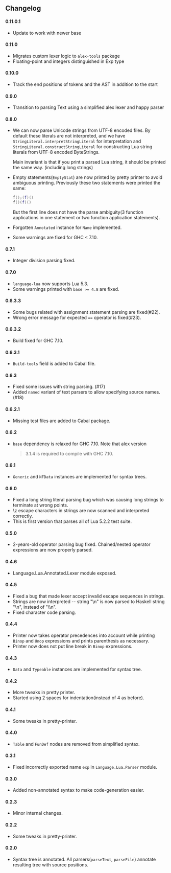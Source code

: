 ## Changelog

#### 0.11.0.1

- Update to work with newer base

#### 0.11.0

- Migrates custom lexer logic to `alex-tools` package
- Floating-point and integers distinguished in Exp type

#### 0.10.0

- Track the end positions of tokens and the AST in addition to the start

#### 0.9.0

- Transition to parsing Text using a simplified alex lexer and happy parser

#### 0.8.0

- We can now parse Unicode strings from UTF-8 encoded files. By default these
  literals are not interpreted, and we have
  `StringLiteral.interpretStringLiteral` for interpretation and
  `StringLiteral.constructStringLiteral` for constructing Lua string literals
  from UTF-8 encoded ByteStrings.

  Main invariant is that if you print a parsed Lua string, it should be printed
  the same way. (including long strings)

- Empty statements(`EmptyStat`) are now printed by pretty printer to avoid
  ambiguous printing. Previously these two statements were printed the same:

  ```lua
  f();(f)()
  f()(f)()
  ```

  But the first line does not have the parse ambiguity(3 function applications
  in one statement or two function application statements).

- Forgotten `Annotated` instance for `Name` implemented.

- Some warnings are fixed for GHC < 7.10.

#### 0.7.1

- Integer division parsing fixed.

#### 0.7.0

- `language-lua` now supports Lua 5.3.
- Some warnings printed with `base >= 4.8` are fixed.

#### 0.6.3.3

- Some bugs related with assignment statement parsing are fixed(#22).
- Wrong error message for expected `==` operator is fixed(#23).

#### 0.6.3.2

- Build fixed for GHC 7.10.

#### 0.6.3.1

- `Build-tools` field is added to Cabal file.

#### 0.6.3

- Fixed some issues with string parsing. (#17)
- Added `named` variant of text parsers to allow specifying source names. (#18)

#### 0.6.2.1

- Missing test files are added to Cabal package.

#### 0.6.2

- `base` dependency is relaxed for GHC 7.10. Note that alex version
  >3.1.4 is required to compile with GHC 7.10.

#### 0.6.1

- `Generic` and `NFData` instances are implemented for syntax trees.

#### 0.6.0

- Fixed a long string literal parsing bug which was causing long strings to
  terminate at wrong points.
- \\z escape characters in strings are now scanned and interpreted correctly.
- This is first version that parses all of Lua 5.2.2 test suite.

#### 0.5.0

- 2-years-old operator parsing bug fixed. Chained/nested operator expressions
  are now properly parsed.

#### 0.4.6

- Language.Lua.Annotated.Lexer module exposed.

#### 0.4.5

- Fixed a bug that made lexer accept invalid escape sequences in strings.
- Strings are now interpreted \-\- string "\\n" is now parsed to Haskell string
  "\\n", instead of "\\\\n".
- Fixed character code parsing.

#### 0.4.4

- Printer now takes operator precedences into account while printing `Binop`
  and `Unop` expressions and prints parenthesis as necessary.
- Printer now does not put line break in `Binop` expressions.

#### 0.4.3

- `Data` and `Typeable` instances are implemented for syntax tree.

#### 0.4.2

- More tweaks in pretty printer.
- Started using 2 spaces for indentation(instead of 4 as before).

#### 0.4.1

- Some tweaks in pretty-printer.

#### 0.4.0

- `Table` and `FunDef` nodes are removed from simplified syntax.

#### 0.3.1

- Fixed incorrectly exported name `exp` in `Language.Lua.Parser` module.

#### 0.3.0

- Added non-annotated syntax to make code-generation easier.

#### 0.2.3

- Minor internal changes.

#### 0.2.2

- Some tweaks in pretty-printer.

#### 0.2.0

- Syntax tree is annotated. All parsers(`parseText`, `parseFile`) annotate
  resulting tree with source positions.
